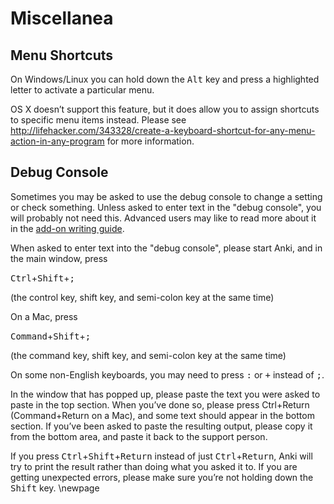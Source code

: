 # Miscellanea

## Menu Shortcuts

On Windows/Linux you can hold down the <kbd>Alt</kbd> key and press a highlighted
letter to activate a particular menu.

OS X doesn’t support this feature, but it does allow you to assign
shortcuts to specific menu items instead. Please see
<http://lifehacker.com/343328/create-a-keyboard-shortcut-for-any-menu-action-in-any-program>
for more information.

## Debug Console

Sometimes you may be asked to use the debug console to change a setting
or check something. Unless asked to enter text in the "debug console",
you will probably not need this. Advanced users may like to read more
about it in the [add-on writing guide](https://addon-docs.ankiweb.net/#/more?id=debugging).

When asked to enter text into the "debug console", please start Anki,
and in the main window, press

<kbd>Ctrl</kbd>+<kbd>Shift</kbd>+<kbd>;</kbd>

(the control key, shift key, and semi-colon key at the same time)

On a Mac, press

<kbd>Command</kbd>+<kbd>Shift</kbd>+<kbd>;</kbd>

(the command key, shift key, and semi-colon key at the same time)

On some non-English keyboards, you may need to press <kbd>:</kbd> or <kbd>+</kbd> instead
of <kbd>;</kbd>.

In the window that has popped up, please paste the text you were asked
to paste in the top section. When you’ve done so, please press
Ctrl+Return (Command+Return on a Mac), and some text should appear in
the bottom section. If you’ve been asked to paste the resulting output,
please copy it from the bottom area, and paste it back to the support
person.

If you press <kbd>Ctrl</kbd>+<kbd>Shift</kbd>+<kbd>Return</kbd> instead of just <kbd>Ctrl</kbd>+<kbd>Return</kbd>, Anki will
try to print the result rather than doing what you asked it to. If you
are getting unexpected errors, please make sure you’re not holding down
the <kbd>Shift</kbd> key.
\newpage